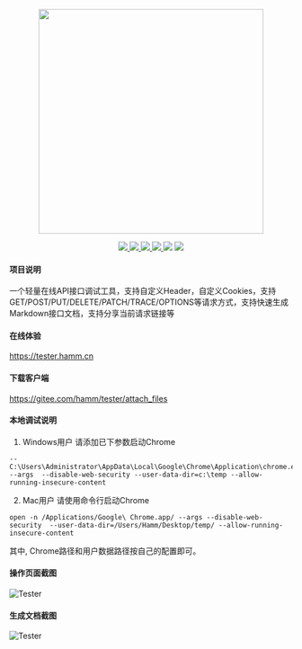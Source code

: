 <p align="center">
    <img src="https://images.gitee.com/uploads/images/2020/0510/163917_eab0d49d_145025.png" width="400px"/>
</p>
<p align="center">
    <a href="https://gitee.com/hamm/tester/stargazers">
        <img src="https://svg.hamm.cn/gitee.svg?user=hamm&project=tester&type=star"/>
    </a>
    <a href="https://gitee.com/hamm/tester/watchers">
        <img src="https://svg.hamm.cn/gitee.svg?user=hamm&project=tester&type=watch"/>
    </a>
    <a href="https://gitee.com/hamm/tester/members">
        <img src="https://svg.hamm.cn/gitee.svg?user=hamm&project=tester&type=fork"/>
    </a>
    <a href="https://gitee.com/hamm/tester/commits/master">
        <img src="https://svg.hamm.cn/gitee.svg?user=hamm&project=tester&type=commit"/>
    </a>
    <img src="https://svg.hamm.cn/badge.svg?key=UI&value=Element"/>
    <img src="https://svg.hamm.cn/badge.svg?key=Base&value=vue.js"/>
</p>

#### 项目说明

一个轻量在线API接口调试工具，支持自定义Header，自定义Cookies，支持GET/POST/PUT/DELETE/PATCH/TRACE/OPTIONS等请求方式，支持快速生成Markdown接口文档，支持分享当前请求链接等

#### 在线体验

<a href="https://tester.hamm.cn" target="_blank">https://tester.hamm.cn</a>

#### 下载客户端

<a href="https://gitee.com/hamm/tester/attach_files" target="_blank">https://gitee.com/hamm/tester/attach_files</a>

#### 本地调试说明

1. Windows用户 请添加已下参数启动Chrome

``` 
--C:\Users\Administrator\AppData\Local\Google\Chrome\Application\chrome.exe --args  --disable-web-security --user-data-dir=c:\temp --allow-running-insecure-content
```

2. Mac用户 请使用命令行启动Chrome

``` 
open -n /Applications/Google\ Chrome.app/ --args --disable-web-security  --user-data-dir=/Users/Hamm/Desktop/temp/ --allow-running-insecure-content
```

其中, Chrome路径和用户数据路径按自己的配置即可。

#### 操作页面截图

![Tester](https://images.gitee.com/uploads/images/2020/0510/164628_c1c4614c_145025.png "Tester")

#### 生成文档截图

![Tester](https://images.gitee.com/uploads/images/2020/0510/162954_9e2238e4_145025.jpeg "Tester")
